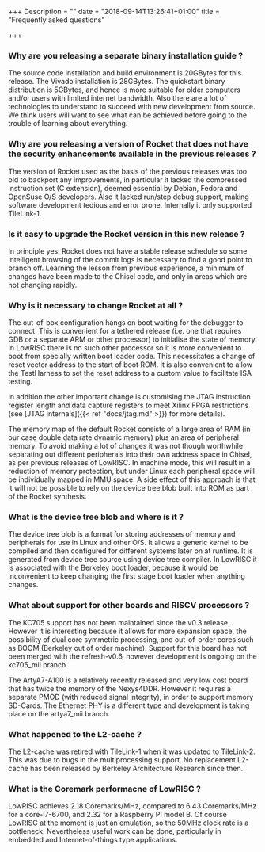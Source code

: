 +++
Description = ""
date = "2018-09-14T13:26:41+01:00"
title = "Frequently asked questions"

+++

### Why are you releasing a separate binary installation guide ?

The source code installation and build environment is 20GBytes for this release. The Vivado installation is 28GBytes. The quickstart binary distribution is 5GBytes, and hence is more suitable for older computers and/or users with limited internet bandwidth. Also there are a lot of technologies to understand to succeed with new development from source. We think users will want to see what can be achieved before going to the trouble of learning about everything.

### Why are you releasing a version of Rocket that does not have the security enhancements available in the previous releases ?

The version of Rocket used as the basis of the previous releases was too old to backport any improvements, in particular it lacked the compressed instruction set (C extension), deemed essential by Debian, Fedora and OpenSuse O/S developers. Also it lacked run/step debug support, making software development tedious and error prone. Internally it only supported TileLink-1.

### Is it easy to upgrade the Rocket version in this new release ?

In principle yes. Rocket does not have a stable release schedule so some intelligent browsing of the commit logs is necessary to find a good point to branch off. Learning the lesson from previous experience, a minimum of changes have been made to the Chisel code, and only in areas which are not changing rapidly.

### Why is it necessary to change Rocket at all ?

The out-of-box configuration hangs on boot waiting for the debugger to connect. This is convenient for a tethered release (i.e. one that requires GDB or a separate ARM or other processor) to initialise the state of memory. In LowRISC there is no such other processor so it is more convenient to boot from specially written boot loader code. This necessitates a change of reset vector address to the start of boot ROM. It is also convenient to allow the TestHarness to set the reset address to a custom value to facilitate ISA testing.

In addition the other important change is customising the JTAG instruction register length and data capture registers to meet Xilinx FPGA restrictions (see [JTAG internals]({{< ref "docs/jtag.md" >}}) for more details).

The memory map of the default Rocket consists of a large area of RAM (in our case double data rate dynamic memory) plus an area of peripheral memory. To avoid making a lot of changes it was not though worthwhile separating out different peripherals into their own address space in Chisel, as per previous releases of LowRISC. In machine mode, this will result in a reduction of memory protection, but under Linux each peripheral space will be individually mapped in MMU space. A side effect of this approach is that it will not be possible to rely on the device tree blob built into ROM as part of the Rocket synthesis.

### What is the device tree blob and where is it ?

The device tree blob is a format for storing addresses of memory and peripherals for use in Linux and other O/S. It allows a generic kernel to be compiled and then configured for different systems later on at runtime. It is generated from device tree source using device tree compiler. In LowRISC it is associated with the Berkeley boot loader, because it would be inconvenient to keep changing the first stage boot loader when anything changes.

### What about support for other boards and RISCV processors ?

The KC705 support has not been maintained since the v0.3 release. However it is interesting because it allows for more expansion space, the possibility of dual core symmetric processing, and out-of-order cores such as BOOM (Berkeley out of order machine). Support for this board has not been merged with the refresh-v0.6, however development is ongoing on the kc705_mii branch.

The ArtyA7-A100 is a relatively recently released and very low cost board that has twice the memory of the Nexys4DDR. However it requires a separate PMOD (with reduced signal integrity), in order to support memory SD-Cards. The Ethernet PHY is a different type and development is taking place on the artya7_mii branch.

### What happened to the L2-cache ?

The L2-cache was retired with TileLink-1 when it was updated to TileLink-2. This was due to bugs in the multiprocessing support. No replacement L2-cache has been released by Berkeley Architecture Research since then.

### What is the Coremark performacne of LowRISC ?

LowRISC achieves 2.18 Coremarks/MHz, compared to 6.43 Coremarks/MHz for a core-i7-6700, and 2.32 for a Raspberry PI model B. Of course LowRISC at the moment is just an emulation, so the 50MHz clock rate is a bottleneck. Nevertheless useful work can be done, particularly in embedded and Internet-of-things type applications.



